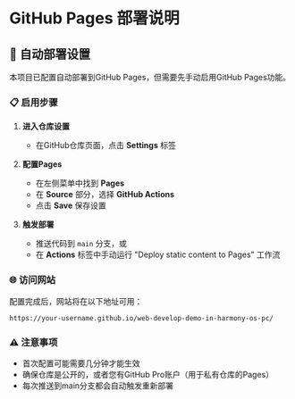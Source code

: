 # GitHub Pages 部署说明

## 🚀 自动部署设置

本项目已配置自动部署到GitHub Pages，但需要先手动启用GitHub Pages功能。

### 📋 启用步骤

1. **进入仓库设置**
   - 在GitHub仓库页面，点击 **Settings** 标签

2. **配置Pages**
   - 在左侧菜单中找到 **Pages**
   - 在 **Source** 部分，选择 **GitHub Actions**
   - 点击 **Save** 保存设置

3. **触发部署**
   - 推送代码到 `main` 分支，或
   - 在 **Actions** 标签中手动运行 "Deploy static content to Pages" 工作流

### 🌐 访问网站

配置完成后，网站将在以下地址可用：
```
https://your-username.github.io/web-develop-demo-in-harmony-os-pc/
```

### ⚠️ 注意事项

- 首次配置可能需要几分钟才能生效
- 确保仓库是公开的，或者您有GitHub Pro账户（用于私有仓库的Pages）
- 每次推送到main分支都会自动触发重新部署
